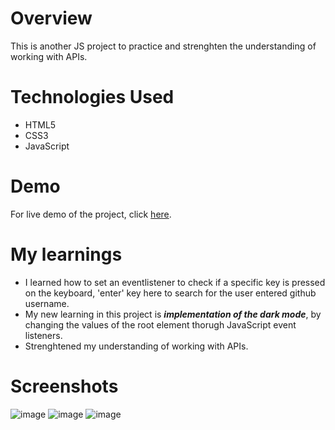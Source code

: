 # Overview
This is another JS project to practice and strenghten the understanding of working with APIs.

# Technologies Used
<ul>
<li>HTML5</li>
<li>CSS3</li>
<li>JavaScript</li>
</ul>

# Demo
For live demo of the project, click <a href="https://dev-detective-app.netlify.app/">here</a>.

# My learnings
<ul>
<li>I learned how to set an eventlistener to check if a specific key is pressed on the keyboard, 'enter' key here to search for the user entered github username.</li>
<li> My new learning in this project is <b><i>implementation of the dark mode</b></i>, by changing the values of the root element thorugh JavaScript event listeners.
<li>Strenghtened my understanding of working with APIs.</li>
</ul>

# Screenshots
![image](https://user-images.githubusercontent.com/104434449/231371685-a1bfaa65-c124-4563-b737-066730bdda2c.png)
![image](https://user-images.githubusercontent.com/104434449/231370714-b1a8df44-52f2-4da2-a239-5ce189032659.png)
![image](https://user-images.githubusercontent.com/104434449/231371405-11cf5574-df21-4360-a5fe-b5821d57a47d.png)
